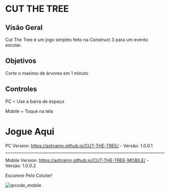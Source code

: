 # CUT THE TREE

## Visão Geral
Cut The Tree é um jogo simples feito na Construct 3 para um evento escolar.

## Objetivos
Corte o maximo de árvores em 1 minuto

## Controles
PC = Use a barra de espaço

Mobile = Toque na tela

# Jogue Aqui
PC Version: https://ashrainn.github.io/CUT-THE-TREE/ - Versão: 1.0.0.1 

---

Mobile Version: https://ashrainn.github.io/CUT-THE-TREE-MOBILE/ - Versão: 1.0.0.2

*Escaneie Pelo Celular!*

![qrcode_mobile](https://github.com/user-attachments/assets/d950f279-1a5b-4a23-ad57-d5b9c3793a4b)

